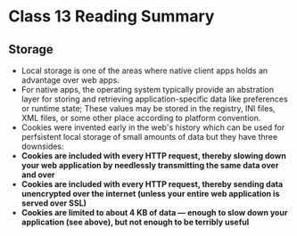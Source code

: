 # Class 13 Reading Summary

## Storage
- Local storage is one of the areas where native client apps holds an advantage over web apps.
- For native apps, the operating system typically provide an abstration layer for storing and retrieving application-specific data like preferences or runtime state; These values may be stored in the registry, INI files, XML files, or some other place according to platform convention.
- Cookies were invented early in the web's history which can be used for perfsistent local storage of small amounts of data but they have three downsides:
- **Cookies are included with every HTTP request, thereby slowing down your web application by needlessly transmitting the same data over and over**
- **Cookies are included with every HTTP request, thereby sending data unencrypted over the internet (unless your entire web application is served over SSL)**
- **Cookies are limited to about 4 KB of data — enough to slow down your application (see above), but not enough to be terribly useful**
